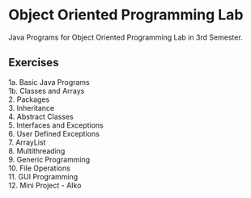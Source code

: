 # Object Oriented Programming Lab
Java Programs for Object Oriented Programming Lab in 3rd Semester.
## Exercises
1a. Basic Java Programs <br>
1b. Classes and Arrays <br>
2. Packages <br>
3. Inheritance <br>
4. Abstract Classes <br>
5. Interfaces and Exceptions <br>
6. User Defined Exceptions <br>
7. ArrayList <br>
8. Multithreading <br>
9. Generic Programming <br>
10. File Operations <br>
11. GUI Programming <br>
12. Mini Project - AIko <br>
